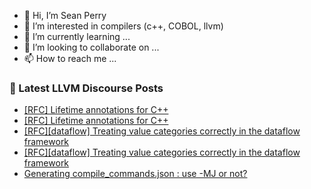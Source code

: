- 👋 Hi, I’m Sean Perry
- 👀 I’m interested in compilers (c++, COBOL, llvm)
- 🌱 I’m currently learning ...
- 💞️ I’m looking to collaborate on ...
- 📫 How to reach me ...

<!---
s66perry/s66perry is a ✨ special ✨ repository because its `README.md` (this file) appears on your GitHub profile.
You can click the Preview link to take a look at your changes.
--->
### 📕 Latest LLVM Discourse Posts

<!-- DISCOURSE-LLVM:START -->
- [[RFC] Lifetime annotations for C++](https://discourse.llvm.org/t/rfc-lifetime-annotations-for-c/61377?page=4#post_80)
- [[RFC] Lifetime annotations for C++](https://discourse.llvm.org/t/rfc-lifetime-annotations-for-c/61377?page=4#post_79)
- [[RFC][dataflow] Treating value categories correctly in the dataflow framework](https://discourse.llvm.org/t/rfc-dataflow-treating-value-categories-correctly-in-the-dataflow-framework/70086#post_2)
- [[RFC][dataflow] Treating value categories correctly in the dataflow framework](https://discourse.llvm.org/t/rfc-dataflow-treating-value-categories-correctly-in-the-dataflow-framework/70086#post_1)
- [Generating compile_commands.json : use -MJ or not?](https://discourse.llvm.org/t/generating-compile-commands-json-use-mj-or-not/70062#post_2)
<!-- DISCOURSE-LLVM:END -->
